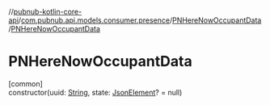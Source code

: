 //[pubnub-kotlin-core-api](../../../index.md)/[com.pubnub.api.models.consumer.presence](../index.md)/[PNHereNowOccupantData](index.md)/[PNHereNowOccupantData](-p-n-here-now-occupant-data.md)

# PNHereNowOccupantData

[common]\
constructor(uuid: [String](https://kotlinlang.org/api/core/kotlin-stdlib/kotlin/-string/index.html), state: [JsonElement](../../com.pubnub.api/-json-element/index.md)? = null)

